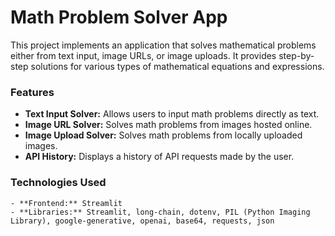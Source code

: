 # Math Problem Solver  App

This project implements an  application that solves mathematical problems either from text input, image URLs, or image uploads. It provides step-by-step solutions for various types of mathematical equations and expressions.
### Features
   - **Text Input Solver:** Allows users to input math problems directly as text.
   - **Image URL Solver:** Solves math problems from images hosted online.
   - **Image Upload Solver:** Solves math problems from locally uploaded images.
   - **API History:** Displays a history of API requests made by the user.
### Technologies Used
    - **Frontend:** Streamlit
    - **Libraries:** Streamlit, long-chain, dotenv, PIL (Python Imaging Library), google-generative, openai, base64, requests, json
